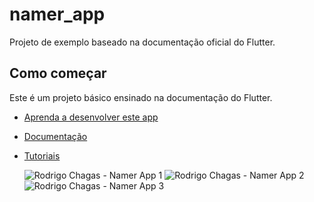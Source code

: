 # namer_app

Projeto de exemplo baseado na documentação oficial do Flutter.

## Como começar

Este é um projeto básico ensinado na documentação do Flutter.

- [Aprenda a desenvolver este app](https://docs.flutter.dev/get-started/codelab)
- [Documentação](https://docs.flutter.dev/)
- [Tutoriais](https://docs.flutter.dev/cookbook)

  <img src="https://images.rodrigorchagas.com.br/namer_app/1.png" alt="Rodrigo Chagas - Namer App 1">
  <img src="https://images.rodrigorchagas.com.br/namer_app/2.png" alt="Rodrigo Chagas - Namer App 2">
  <img src="https://images.rodrigorchagas.com.br/namer_app/3.png" alt="Rodrigo Chagas - Namer App 3">

